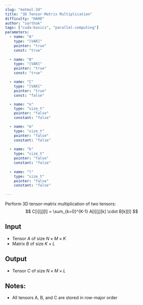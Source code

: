 ```yaml
---
slug: "matmul-3d"
title: "3D Tensor-Matrix Multiplication"
difficulty: "HARD"
author: "sarthak"
tags: ["cuda-basics", "parallel-computing"]
parameters:
  - name: "A"
    type: "[VAR]"
    pointer: "true"
    const: "true"
  
  - name: "B"
    type: "[VAR]"
    pointer: "true"
    const: "true"

  - name: "C" 
    type: "[VAR]"
    pointer: "true"
    const: "false"

  - name: "n" 
    type: "size_t"
    pointer: "false"
    constant: "false"

  - name: "m"
    type: "size_t"
    pointer: "false"
    constant: "false"
    
  - name: "k"
    type: "size_t"
    pointer: "false"
    constant: "false"
  
  - name: "l"
    type: "size_t"
    pointer: "false"
    constant: "false"
    
---
```


Perform 3D tensor-matrix multiplication of two tensors:
$$
C[i][j][l] = \sum_{k=0}^{K-1} A[i][j][k] \cdot B[k][l]
$$

## Input
- Tensor $A$ of size $N \times M \times K$
- Matrix $B$ of size $K \times L$

## Output
- Tensor $C$ of size $N \times M \times L$

## Notes:
- All tensors $\text{A}$, $\text{B}$, and $\text{C}$ are stored in row-major order